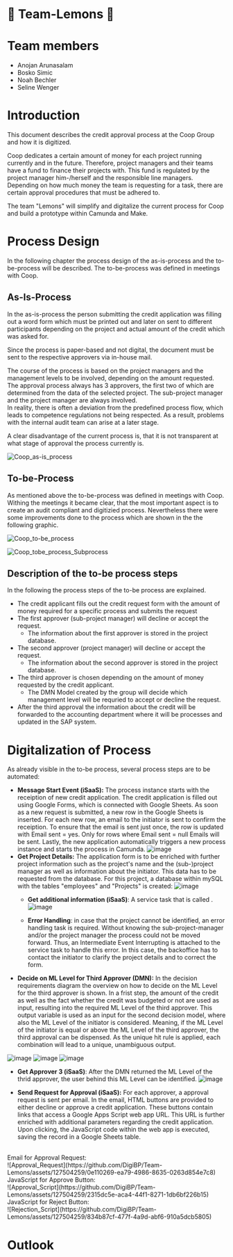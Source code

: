 # :lemon: Team-Lemons :lemon:

# Team members <br />
* Anojan Arunasalam<br />
* Bosko Simic<br />
* Noah Bechler<br />
* Seline Wenger<br />

# Introduction <br />
This document describes the credit approval process at the Coop Group and how it is digitized.<br />

Coop dedicates a certain amount of money for each project running currently and in the future. Therefore, project managers and their teams have a fund to finance their projects with. This fund is regulated by the project manager him-/herself and the responsible line managers. Depending on how much money the team is requesting for a task, there are certain approval procedures that must be adhered to.<br />

The team "Lemons" will simplify and digitalize the current process for Coop and build a prototype within Camunda and Make.<br />

# Process Design <br />
In the following chapter the process design of the as-is-process and the to-be-process will be described. The to-be-process was defined in meetings with Coop. <br />

## As-Is-Process <br />
In the as-is-process the person submitting the credit application was filling out a word form which must be printed out and later on sent to different participants depending on the project and actual amount of the credit which was asked for. <br />

Since the process is paper-based and not digital, the document must be sent to the respective approvers via in-house mail.<br />

The course of the process is based on the project managers and the management levels to be involved, depending on the amount requested. The approval process always has 3 approvers, the first two of which are determined from the data of the selected project. The sub-project manager and the project manager are always involved.<br />
In reality, there is often a deviation from the predefined process flow, which leads to competence regulations not being respected. As a result, problems with the internal audit team can arise at a later stage. <br />

A clear disadvantage of the current process is, that it is not transparent at what stage of approval the process currently is. <br />


![Coop_as-is_process](https://github.com/DigiBP/Team-Lemons/assets/127504259/2918f95d-26d7-43e6-8139-100e21d7506e)


## To-be-Process <br />
As mentioned above the to-be-process was defined in meetings with Coop. Withing the meetings it became clear, that the most important aspect is to create an audit compliant and digitizied process. Nevertheless there were some improvements done to the process which are shown in the the following graphic. <br />

![Coop_to-be_process](https://github.com/DigiBP/Team-Lemons/assets/127504259/87b4ceb3-8a4e-49a5-bb02-1b1e40a48885)


![Coop_tobe_process_Subprocess](https://github.com/DigiBP/Team-Lemons/assets/127504259/0fb53a2f-b3f4-424b-85ca-4d44539be658)

## Description of the to-be process steps
In the following the process steps of the to-be process are explained. 
* The credit applicant fills out the credit request form with the amount of money required for a specific process and submits the   request
* The first approver (sub-project manager) will decline or accept the request.
  * The information about the first approver is stored in the project database.
* The second approver (project manager) will decline or accept the request.
   * The information about the second approver is stored in the project database.
* The third approver is chosen depending on the amount of money requested by the credit applicant. 
  * The DMN Model created by the group will decide which management level will be requried to accept or decline the request. 
* After the third approval the information about the credit will be forwarded to the accounting department where it will be processes and updated in the SAP system.

# Digitalization of Process <br />
As already visible in the to-be process, several process steps are to be automated: 
* **Message Start Event (iSaaS):** The process instance starts with the receiption of new credit application. The credit application is filled out using Google Forms, which is connected with Google Sheets. As soon as a new request is submitted, a new row in the Google Sheets is inserted. For each new row, an email to the initiator is sent to confirm the receiption. To ensure that the email is sent just once, the row is updated with Email sent = yes. Only for rows where Email sent = null Emails will be sent. Lastly, the new application automatically triggers a new process instance and starts the process in Camunda.
![image](https://user-images.githubusercontent.com/127504259/235854898-c886ee63-9be6-464d-a459-12ba72591bc6.png)
* **Get Project Details:** The application form is to be enriched with further project information such as the project's name and the (sub-)project manager as well as information about the initiator. This data has to be requested from the database. For this project, a database within mySQL with the tables "employees" and "Projects" is created:
![image](https://github.com/DigiBP/Team-Lemons/assets/127504259/195451a6-3167-4373-9b82-2ec0dee45a66)
  * **Get additional information (iSaaS)**: A service task that is called . 
 ![image](https://github.com/DigiBP/Team-Lemons/assets/127504259/39bbbc7f-266a-434d-bac6-da944e1dfdfa)

  * **Error Handling**: in case that the project cannot be identified, an error handling task is required. Without knowing the sub-project-manager and/or the project manager the process could not be moved forward. Thus, an Intermediate Event Interrupting is attached to the service task to handle this error. In this case, the backoffice has to contact the initiator to clarify the project details and to correct the form. 
* **Decide on ML Level for Third Approver (DMN):** In the decision requirements diagram the overview on how to decide on the ML Level for the third approver is shown. In a frist step, the amount of the credit as well as the fact whether the credit was budgeted or not are used as input, resulting into the required ML Level of the third approver. This output variable is used as an input for the second decision model, where also the ML Level of the initiator is considered. Meaning, if the ML Level of the initiator is equal or above the ML Level of the third approver, the third approval can be dispensed. As the unique hit rule is applied, each combination will lead to a unique, unambiguous output. 

![image](https://github.com/DigiBP/Team-Lemons/assets/127504259/8df4b4f6-0487-4065-8178-d86cb6891cde)
![image](https://github.com/DigiBP/Team-Lemons/assets/127504259/2c613dee-844f-4264-9718-fb5e76ee7b49)
![image](https://github.com/DigiBP/Team-Lemons/assets/127504259/a889e7aa-1f6f-468a-a165-4fab5cea044c)

* **Get Approver 3 (iSaaS)**: After the DMN returned the ML Level of the thrid approver, the user behind this ML Level can be identified. 
![image](https://github.com/DigiBP/Team-Lemons/assets/127504259/98e32f67-05b5-48d8-b26b-149dc9791585)


* **Send Request for Approval (iSaaS):** For each approver, a approval request is sent per email. In the email, HTML buttons are provided to either decline or approve a credit application. These buttons contain links that access a Google Apps Script web app URL. This URL is further enriched with additional parameters regarding the credit application. Upon clicking, the JavaScript code within the web app is executed, saving the record in a Google Sheets table.<br />
<br />
Email for Approval Request: <br />
![Approval_Request](https://github.com/DigiBP/Team-Lemons/assets/127504259/0e110269-ea79-4986-8635-0263d854e7c8)
JavaScript for Approve Button: <br />
![Approval_Script](https://github.com/DigiBP/Team-Lemons/assets/127504259/2315dc5e-aca4-44f1-8271-1db6bf226b15)
JavaScript for Reject Button: <br />
![Rejection_Script](https://github.com/DigiBP/Team-Lemons/assets/127504259/834b87cf-477f-4a9d-abf6-910a5dcb5805)




# Outlook
